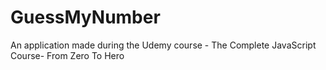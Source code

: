 # GuessMyNumber
An application made during the Udemy course - The Complete JavaScript Course- From Zero To Hero
